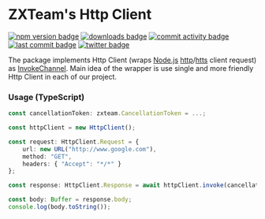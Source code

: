 # ZXTeam's Http Client
[![npm version badge](https://img.shields.io/npm/v/@zxteam/http-client.svg)](https://www.npmjs.com/package/@zxteam/http-client)
[![downloads badge](https://img.shields.io/npm/dm/@zxteam/http-client.svg)](https://www.npmjs.org/package/@zxteam/http-client)
[![commit activity badge](https://img.shields.io/github/commit-activity/m/zxteamorg/node.http-client)](https://github.com/zxteamorg/node.http-client/pulse)
[![last commit badge](https://img.shields.io/github/last-commit/zxteamorg/node.http-client)](https://github.com/zxteamorg/node.http-client/graphs/commit-activity)
[![twitter badge](https://img.shields.io/twitter/follow/zxteamorg?style=social&logo=twitter)](https://twitter.com/zxteamorg)

The package implements Http Client (wraps [Node.js](https://nodejs.org/) [http](https://nodejs.org/api/http.html)/[htts](https://nodejs.org/api/https.html) client request) as [InvokeChannel](https://github.com/zxteamorg/node.contract#invokechannel). Main idea of the wrapper is use single and more friendly Http Client in each of our project.

### Usage (TypeScript)
```typescript
const cancellationToken: zxteam.CancellationToken = ...;

const httpClient = new HttpClient();

const request: HttpClient.Request = {
	url: new URL("http://www.google.com"),
	method: "GET",
	headers: { "Accept": "*/*" }
};

const response: HttpClient.Response = await httpClient.invoke(cancellationToken, request);

const body: Buffer = response.body;
console.log(body.toString());
```
